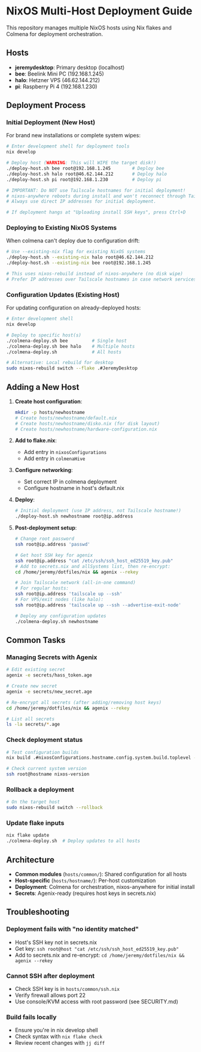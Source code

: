 # NixOS Multi-Host Deployment Guide

This repository manages multiple NixOS hosts using Nix flakes and Colmena for deployment orchestration.

## Hosts

- **jeremydesktop**: Primary desktop (localhost)
- **bee**: Beelink Mini PC (192.168.1.245)
- **halo**: Hetzner VPS (46.62.144.212)
- **pi**: Raspberry Pi 4 (192.168.1.230)

## Deployment Process

### Initial Deployment (New Host)

For brand new installations or complete system wipes:

```bash
# Enter development shell for deployment tools
nix develop

# Deploy host (WARNING: This will WIPE the target disk!)
./deploy-host.sh bee root@192.168.1.245        # Deploy bee
./deploy-host.sh halo root@46.62.144.212       # Deploy halo  
./deploy-host.sh pi root@192.168.1.230         # Deploy pi

# IMPORTANT: Do NOT use Tailscale hostnames for initial deployment!
# nixos-anywhere reboots during install and won't reconnect through Tailscale.
# Always use direct IP addresses for initial deployment.

# If deployment hangs at "Uploading install SSH keys", press Ctrl+D
```

### Deploying to Existing NixOS Systems

When colmena can't deploy due to configuration drift:

```bash
# Use --existing-nix flag for existing NixOS systems
./deploy-host.sh --existing-nix halo root@46.62.144.212
./deploy-host.sh --existing-nix bee root@192.168.1.245

# This uses nixos-rebuild instead of nixos-anywhere (no disk wipe)
# Prefer IP addresses over Tailscale hostnames in case network services restart
```

### Configuration Updates (Existing Host)

For updating configuration on already-deployed hosts:

```bash
# Enter development shell
nix develop

# Deploy to specific host(s)
./colmena-deploy.sh bee         # Single host
./colmena-deploy.sh bee halo    # Multiple hosts
./colmena-deploy.sh             # All hosts

# Alternative: Local rebuild for desktop
sudo nixos-rebuild switch --flake .#JeremyDesktop
```

## Adding a New Host

1. **Create host configuration**:
   ```bash
   mkdir -p hosts/newhostname
   # Create hosts/newhostname/default.nix
   # Create hosts/newhostname/disko.nix (for disk layout)
   # Create hosts/newhostname/hardware-configuration.nix
   ```

2. **Add to flake.nix**:
   - Add entry in `nixosConfigurations`
   - Add entry in `colmenaHive`

3. **Configure networking**:
   - Set correct IP in colmena deployment
   - Configure hostname in host's default.nix

4. **Deploy**:
   ```bash
   # Initial deployment (use IP address, not Tailscale hostname!)
   ./deploy-host.sh newhostname root@ip.address
   ```

5. **Post-deployment setup**:
   ```bash
   # Change root password
   ssh root@ip.address 'passwd'
   
   # Get host SSH key for agenix
   ssh root@ip.address "cat /etc/ssh/ssh_host_ed25519_key.pub"
   # Add to secrets.nix and allSystems list, then re-encrypt:
   cd /home/jeremy/dotfiles/nix && agenix --rekey
   
   # Join Tailscale network (all-in-one command)
   # For regular hosts:
   ssh root@ip.address 'tailscale up --ssh'
   # For VPS/exit nodes (like halo):
   ssh root@ip.address 'tailscale up --ssh --advertise-exit-node'
   
   # Deploy any configuration updates
   ./colmena-deploy.sh newhostname
   ```

## Common Tasks

### Managing Secrets with Agenix
```bash
# Edit existing secret
agenix -e secrets/hass_token.age

# Create new secret
agenix -e secrets/new_secret.age

# Re-encrypt all secrets (after adding/removing host keys)
cd /home/jeremy/dotfiles/nix && agenix --rekey

# List all secrets
ls -la secrets/*.age
```

### Check deployment status
```bash
# Test configuration builds
nix build .#nixosConfigurations.hostname.config.system.build.toplevel --dry-run

# Check current system version
ssh root@hostname nixos-version
```

### Rollback a deployment
```bash
# On the target host
sudo nixos-rebuild switch --rollback
```

### Update flake inputs
```bash
nix flake update
./colmena-deploy.sh  # Deploy updates to all hosts
```

## Architecture

- **Common modules** (`hosts/common/`): Shared configuration for all hosts
- **Host-specific** (`hosts/hostname/`): Per-host customization
- **Deployment**: Colmena for orchestration, nixos-anywhere for initial install
- **Secrets**: Agenix-ready (requires host keys in secrets.nix)

## Troubleshooting

### Deployment fails with "no identity matched"
- Host's SSH key not in secrets.nix
- Get key: `ssh root@host "cat /etc/ssh/ssh_host_ed25519_key.pub"`
- Add to secrets.nix and re-encrypt: `cd /home/jeremy/dotfiles/nix && agenix --rekey`

### Cannot SSH after deployment
- Check SSH key is in `hosts/common/ssh.nix`
- Verify firewall allows port 22
- Use console/KVM access with root password (see SECURITY.md)

### Build fails locally
- Ensure you're in nix develop shell
- Check syntax with `nix flake check`
- Review recent changes with `jj diff`